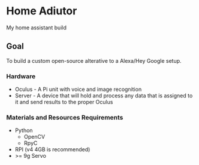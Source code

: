 # Home Adiutor
My home assistant build

## Goal
To build a custom open-source alterative to a Alexa/Hey Google setup.

### Hardware
- Oculus - A Pi unit with voice and image recognition
- Server - A device that will hold and process any data that is assigned to it and send results to the proper Oculus

### Materials and Resources Requirements
- Python
  - OpenCV
  - RpyC
- RPI (v4 4GB is recommended)
- \>= 9g Servo


